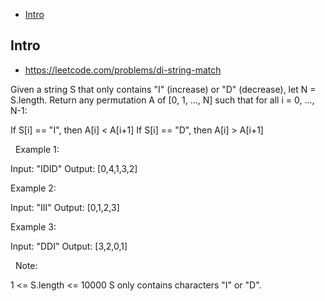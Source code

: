 - [Intro](#intro)

## Intro

- https://leetcode.com/problems/di-string-match

Given a string S that only contains "I" (increase) or "D" (decrease), let N = S.length.
Return any permutation A of [0, 1, ..., N] such that for all i = 0, ..., N-1:

If S[i] == "I", then A[i] < A[i+1]
If S[i] == "D", then A[i] > A[i+1]

 
Example 1:

Input: "IDID"
Output: [0,4,1,3,2]


Example 2:

Input: "III"
Output: [0,1,2,3]


Example 3:

Input: "DDI"
Output: [3,2,0,1]


 
Note:

1 <= S.length <= 10000
S only contains characters "I" or "D".
